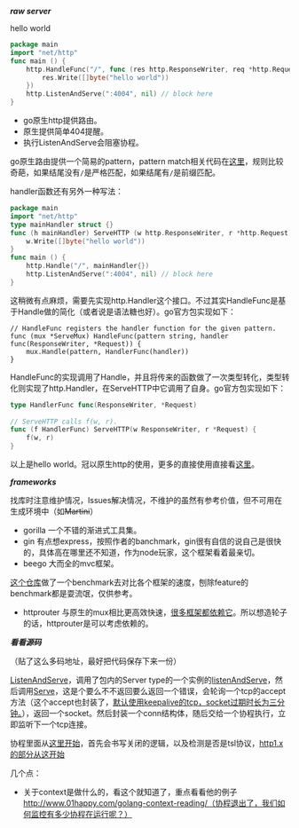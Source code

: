 ***raw server***

hello world

```go
package main
import "net/http"
func main () {
	http.HandleFunc("/", func (res http.ResponseWriter, req *http.Request) {
		res.Write([]byte("hello world"))
	})
	http.ListenAndServe(":4004", nil) // block here
}
```

- go原生http提供路由。
- 原生提供简单404提醒。
- 执行ListenAndServe会阻塞协程。

go原生路由提供一个简易的pattern，pattern match相关代码在[这里](https://golang.org/src/net/http/server.go#L2122)，规则比较奇葩，如果结尾没有`/`是严格匹配，如果结尾有`/`是前缀匹配。

handler函数还有另外一种写法：

```go
package main
import "net/http"
type mainHandler struct {}
func (h mainHandler) ServeHTTP (w http.ResponseWriter, r *http.Request) {
	w.Write([]byte("hello world"))
}
func main () {
	http.Handle("/", mainHandler{})
	http.ListenAndServe(":4004", nil) // block here
}
```

这稍微有点麻烦，需要先实现http.Handler这个接口。不过其实HandleFunc是基于Handle做的简化（或者说是语法糖也好）。go官方包实现如下：

```
// HandleFunc registers the handler function for the given pattern.
func (mux *ServeMux) HandleFunc(pattern string, handler func(ResponseWriter, *Request)) {
	mux.Handle(pattern, HandlerFunc(handler))
}
```
HandleFunc的实现调用了Handle，并且将传来的函数做了一次类型转化，类型转化则实现了http.Handler，在ServeHTTP中它调用了自身。go官方包实现如下：

```go
type HandlerFunc func(ResponseWriter, *Request)
  
// ServeHTTP calls f(w, r).
func (f HandlerFunc) ServeHTTP(w ResponseWriter, r *Request) {
	f(w, r)
}
```

以上是hello world。冠以原生http的使用，更多的直接使用直接看[这里](https://golang.org/pkg/net/http/)。

***frameworks***

找库时注意维护情况，Issues解决情况，不维护的虽然有参考价值，但不可用在生成环境中（如~~Martini~~）  

- gorilla 一个不错的渐进式工具集。
- gin 有点想express，按照作者的banchmark，gin很有自信的说自己是很快的，具体高在哪里还不知道，作为node玩家，这个框架看着最亲切。
- beego 大而全的mvc框架。

[这个仓库](https://github.com/julienschmidt/go-http-routing-benchmark)做了一个benchmark去对比各个框架的速度，刨除feature的benchmark都是耍流氓，仅供参考。

- httprouter 与原生的mux相比更高效快速，[很多框架都依赖它](https://github.com/julienschmidt/httprouter#web-frameworks-based-on-httprouter)。所以想造轮子的话，httprouter是可以考虑依赖的。

***看看源码***

（贴了这么多码地址，最好把代码保存下来一份）

[ListenAndServe](https://golang.org/src/net/http/server.go#L2880)，调用了包内的Server type的一个实例的[listenAndServe](https://golang.org/src/net/http/server.go#L2627)，然后调用[Serve](https://golang.org/src/net/http/server.go#L2678)，这是个要么不不返回要么返回一个错误，会轮询一个tcp的accept方法（这个accept也封装了，[默认使用keepalive的tcp，socket过期时长为三分钟。](https://golang.org/src/net/http/server.go#L3119)），返回一个socket。然后封装一个conn结构体，随后交给一个协程执行，立即监听下一个tcp连接。

协程里面从[这里开始](https://golang.org/src/net/http/server.go#L1690)，首先会书写关闭的逻辑，以及检测是否是tsl协议，[http1.x的部分从这开始](https://golang.org/src/net/http/server.go#L1728)

几个点：
- 关于context是做什么的，看这个就知道了，重点看看他的例子 http://www.01happy.com/golang-context-reading/（协程退出了，我们如何监控有多少协程在运行呢？）



